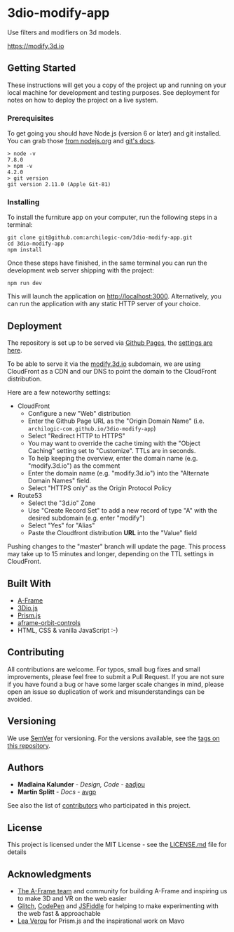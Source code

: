 # 3dio-modify-app
Use filters and modifiers on 3d models.

https://modify.3d.io

## Getting Started

These instructions will get you a copy of the project up and running on your local machine for development and testing purposes. See deployment for notes on how to deploy the project on a live system.

### Prerequisites

To get going you should have Node.js (version 6 or later) and git installed.
You can grab those [from nodejs.org](https://nodejs.org/en/) and [git's docs](https://git-scm.com/book/en/v2/Getting-Started-Installing-Git).

```
> node -v
7.8.0
> npm -v
4.2.0
> git version
git version 2.11.0 (Apple Git-81)
```

### Installing

To install the furniture app on your computer, run the following steps in a terminal:

```
git clone git@github.com:archilogic-com/3dio-modify-app.git
cd 3dio-modify-app
npm install
```

Once these steps have finished, in the same terminal you can run the development web server shipping with the project:

```
npm run dev
```

This will launch the application on [http://localhost:3000](http://localhost:3000).
Alternatively, you can run the application with any static HTTP server of your choice.

## Deployment

The repository is set up to be served via [Github Pages](https://pages.github.com/), the [settings are here](https://github.com/archilogic-com/3dio-modify-app/settings).

To be able to serve it via the [modify.3d.io](modify.3d.io) subdomain, we are using CloudFront as a CDN and our DNS to point the domain to the CloudFront distribution.

Here are a few noteworthy settings:

* CloudFront
  * Configure a new "Web" distribution
  * Enter the Github Page URL as the "Origin Domain Name" (i.e. `archilogic-com.github.io/3dio-modify-app`)
  * Select "Redirect HTTP to HTTPS"
  * You may want to override the cache timing with the "Object Caching" setting set to "Customize". TTLs are in seconds.
  * To help keeping the overview, enter the domain name (e.g. "modify.3d.io") as the comment
  * Enter the domain name (e.g. "modify.3d.io") into the "Alternate Domain Names" field.
  * Select "HTTPS only" as the Origin Protocol Policy
* Route53
  * Select the "3d.io" Zone
  * Use "Create Record Set" to add a new record of type "A" with the desired subdomain (e.g. enter "modify")
  * Select "Yes" for "Alias"
  * Paste the Cloudfront distribution __URL__ into the "Value" field

Pushing changes to the "master" branch will update the page. This process may take up to 15 minutes and longer, depending on the TTL settings in CloudFront.

## Built With

* [A-Frame](https://aframe.io)
* [3Dio.js](https://github.com/archilogic-com/3dio-js)
* [Prism.js](http://prismjs.com/)
* [aframe-orbit-controls](https://github.com/tizzle/aframe-orbit-controls-component)
* HTML, CSS & vanilla JavaScript :-)

## Contributing

All contributions are welcome. For typos, small bug fixes and small improvements, please feel free to submit a Pull Request.
If you are not sure if you have found a bug or have some larger scale changes in mind, please open an issue so duplication of work and misunderstandings can be avoided.

## Versioning

We use [SemVer](http://semver.org/) for versioning. For the versions available, see the [tags on this repository](https://github.com/archilogic-com/3dio-furniture-app/tags). 

## Authors

* **Madlaina Kalunder** - *Design, Code* - [aadjou](https://github.com/orgs/archilogic-com/people/aadjou)
* **Martin Splitt** - *Docs* - [avgp](https://github.com/avgp)

See also the list of [contributors](https://github.com/archilogic-com/3dio-modify-app/contributors) who participated in this project.

## License

This project is licensed under the MIT License - see the [LICENSE.md](LICENSE.md) file for details

## Acknowledgments

* [The A-Frame team](https://aframe.io/community/#a-frame-team) and community for building A-Frame and inspiring us to make 3D and VR on the web easier
* [Glitch](https://glitch.com/), [CodePen](https://codepen.io) and [JSFiddle](https://jsfiddle.net) for helping to make experimenting with the web fast & approachable
* [Lea Verou](https://github.com/LeaVerou) for Prism.js and the inspirational work on Mavo
